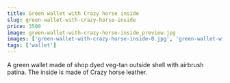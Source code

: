 ```yaml
---
title: Green wallet with Crazy horse inside
slug: green-wallet-with-crazy-horse-inside
price: 3500
image: green-wallet-with-crazy-horse-inside_preview.jpg 
images: ['green-wallet-with-crazy-horse-inside-0.jpg', 'green-wallet-with-crazy-horse-inside-1.jpg', 'green-wallet-with-crazy-horse-inside-2.jpg', 'green-wallet-with-crazy-horse-inside-3.jpg', 'green-wallet-with-crazy-horse-inside-4.jpg']
tags: ['wallet']
---
```


A green wallet made of shop dyed veg-tan outside shell with airbrush patina. The inside is made of Crazy horse leather.
